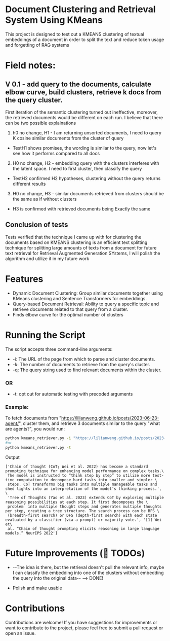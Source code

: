 # Document Clustering and Retrieval System Using KMeans
This project is designed to test out a KMEANS clustering of textual embeddings of a document in order to split the text and reduce token usage and forgetting of RAG systems

# Field notes:
## V 0.1 - add query to the documents, calculate elbow curve, build clusters, retrieve k docs from the query cluster.
First iteration of the semantic clustering turned out ineffective, moreover, the retrieved documents would be different on each run. I believe that there can be two possible explainations
1. h0 no change, H1 - I am returning unsorted documents, I need to query K cosine similar documents from the cluster of query
- TestH1 shows promises, the wording is similar to the query, now let's see how it performs compared to all docs

2. H0 no change, H2 - embedding query with the clusters interferes with the latent space. I need to first cluster, then classify the query
- TestH2 confirmed H2 hypotheses, clustering without the query returns different results

3. H0 no change, H3 - similar documents retrieved from clusters should be the same as if without clusters
- H3 is confirmed with retrieved documents being Exactly the same

## Conclusion of tests
Tests verified that the technique I came up with for clustering the documents based on KMEANS clustering is an efficient text splitting technique for splitting large amounts of texts from a document for future text retrieval for Retrieval Augmented Generation SYstems, I will polish the algorithm and utilize it in my future work

# Features
* Dynamic Document Clustering: Group similar documents together using KMeans clustering and Sentence Transformers for embeddings.
* Query-based Document Retrieval: Ability to query a specific topic and retrieve documents related to that query from a cluster.
* Finds elbow curve for the optimal number of clusters

# Running the Script
The script accepts three command-line arguments:

* -i: The URL of the page from which to parse and cluster documents.
* -k: The number of documents to retrieve from the query's cluster.
* -q: The query string used to find relevant documents within the cluster.

### OR 

* -t: opt out for automatic testing with precoded arguments

### Example:
To fetch documents from "https://lilianweng.github.io/posts/2023-06-23-agent/", cluster them, and retrieve 3 documents similar to the query "what are agents?", you would run:

```bash
python kmeans_retriever.py -i "https://lilianweng.github.io/posts/2023-06-23-agent/" -k 3 -q "Chain of Thought?"
#or
python kmeans_retriever.py -t
```
Output
```
['Chain of thought (CoT; Wei et al. 2022) has become a standard prompting technique for enhancing model performance on complex tasks.\
 The model is instructed to “think step by step” to utilize more test-time computation to decompose hard tasks into smaller and simpler \
 steps. CoT transforms big tasks into multiple manageable tasks and shed lights into an interpretation of the model’s thinking process.', \
 'Tree of Thoughts (Yao et al. 2023) extends CoT by exploring multiple reasoning possibilities at each step. It first decomposes the \
 problem  into multiple thought steps and generates multiple thoughts per step, creating a tree structure. The search process can be BFS \
 (breadth-first search) or DFS (depth-first search) with each state evaluated by a classifier (via a prompt) or majority vote.', '[1] Wei et\
 al. “Chain of thought prompting elicits reasoning in large language models.” NeurIPS 2022']
```
# Future Improvements (🚧 TODOs)
* --The idea is there, but the retrieval doesn't pull the relevant info, maybe I can classify the embedding into one of the clusters without embedding the query into the original data-- --> DONE!

* Polish and make usable

# Contributions
Contributions are welcome! If you have suggestions for improvements or want to contribute to the project, please feel free to submit a pull request or open an issue.
